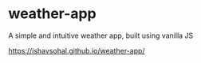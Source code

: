 # weather-app

A simple and intuitive weather app, built using vanilla JS

https://ishavsohal.github.io/weather-app/
